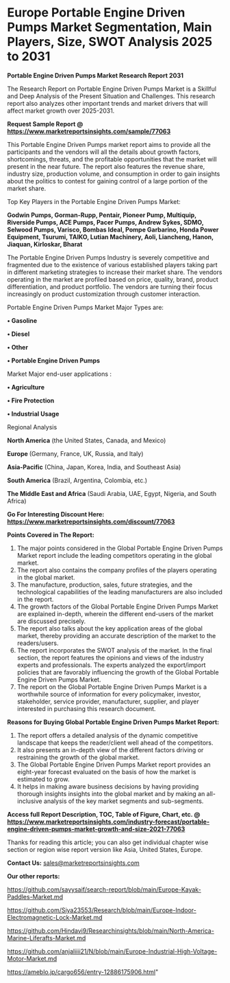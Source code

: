 # Europe Portable Engine Driven Pumps Market Segmentation, Main Players, Size, SWOT Analysis 2025 to 2031

<strong>Portable Engine Driven Pumps Market Research Report 2031</strong>

The Research Report on Portable Engine Driven Pumps Market is a Skillful and Deep Analysis of the Present Situation and Challenges. This research report also analyzes other important trends and market drivers that will affect market growth over 2025-2031.

<strong>Request Sample Report @ <a href=https://www.marketreportsinsights.com/sample/77063>https://www.marketreportsinsights.com/sample/77063</a></strong>

This Portable Engine Driven Pumps market report aims to provide all the participants and the vendors will all the details about growth factors, shortcomings, threats, and the profitable opportunities that the market will present in the near future. The report also features the revenue share, industry size, production volume, and consumption in order to gain insights about the politics to contest for gaining control of a large portion of the market share.

Top Key Players in the Portable Engine Driven Pumps Market:

<strong>Godwin Pumps, Gorman-Rupp, Pentair, Pioneer Pump, Multiquip, Riverside Pumps, ACE Pumps, Pacer Pumps, Andrew Sykes, SDMO, Selwood Pumps, Varisco, Bombas Ideal, Pompe Garbarino, Honda Power Equipment, Tsurumi, TAIKO, Lutian Machinery, Aoli, Liancheng, Hanon, Jiaquan, Kirloskar, Bharat</strong>

The Portable Engine Driven Pumps Industry is severely competitive and fragmented due to the existence of various established players taking part in different marketing strategies to increase their market share. The vendors operating in the market are profiled based on price, quality, brand, product differentiation, and product portfolio. The vendors are turning their focus increasingly on product customization through customer interaction.

Portable Engine Driven Pumps Market Major Types are:

<strong>• Gasoline

• Diesel

• Other

• Portable Engine Driven Pumps</strong>

Market Major end-user applications :

<strong>• Agriculture

• Fire Protection

• Industrial Usage</strong>

Regional Analysis

</u><strong><b>North America</b></strong> (the United States, Canada, and Mexico)

<strong><b>Europe </b></strong>(Germany, France, UK, Russia, and Italy)

<strong><b>Asia-Pacific</b></strong> (China, Japan, Korea, India, and Southeast Asia)

<strong><b>South America</b></strong> (Brazil, Argentina, Colombia, etc.)

<strong><b>The Middle East and Africa</b></strong> (Saudi Arabia, UAE, Egypt, Nigeria, and South Africa)

<strong>Go For Interesting Discount Here: <a href=https://www.marketreportsinsights.com/discount/77063>https://www.marketreportsinsights.com/discount/77063</a></strong>

<strong>Points Covered in The Report:</strong>
<ol>
  <li>The major points considered in the Global Portable Engine Driven Pumps Market report include the leading competitors operating in the global market.</li>
  <li>The report also contains the company profiles of the players operating in the global market.</li>
  <li>The manufacture, production, sales, future strategies, and the technological capabilities of the leading manufacturers are also included in the report.</li>
  <li>The growth factors of the Global Portable Engine Driven Pumps Market are explained in-depth, wherein the different end-users of the market are discussed precisely.</li>
  <li>The report also talks about the key application areas of the global market, thereby providing an accurate description of the market to the readers/users.</li>
  <li>The report incorporates the SWOT analysis of the market. In the final section, the report features the opinions and views of the industry experts and professionals. The experts analyzed the export/import policies that are favorably influencing the growth of the Global Portable Engine Driven Pumps Market.</li>
  <li>The report on the Global Portable Engine Driven Pumps Market is a worthwhile source of information for every policymaker, investor, stakeholder, service provider, manufacturer, supplier, and player interested in purchasing this research document.</li>
</ol>
<strong>Reasons for Buying Global Portable Engine Driven Pumps Market Report:</strong>

<ol>
  <li>The report offers a detailed analysis of the dynamic competitive landscape that keeps the reader/client well ahead of the competitors.</li>
  <li>It also presents an in-depth view of the different factors driving or restraining the growth of the global market.</li>
  <li>The Global Portable Engine Driven Pumps Market report provides an eight-year forecast evaluated on the basis of how the market is estimated to grow.</li>
  <li>It helps in making aware business decisions by having providing thorough insights insights into the global market and by making an all-inclusive analysis of the key market segments and sub-segments.</li>
</ol>
<strong>Access full Report Description, TOC, Table of Figure, Chart, etc. @ <a href=https://www.marketreportsinsights.com/industry-forecast/portable-engine-driven-pumps-market-growth-and-size-2021-77063>https://www.marketreportsinsights.com/industry-forecast/portable-engine-driven-pumps-market-growth-and-size-2021-77063</a></strong>


Thanks for reading this article; you can also get individual chapter wise section or region wise report version like Asia, United States, Europe.

<strong>Contact Us:</strong>
sales@marketreportsinsights.com

<strong>Our other reports:</strong>

<a href=https://github.com/sayysaif/search-report/blob/main/Europe-Kayak-Paddles-Market.md>https://github.com/sayysaif/search-report/blob/main/Europe-Kayak-Paddles-Market.md</a>

<a href=https://github.com/Siya23553/Research/blob/main/Europe-Indoor-Electromagnetic-Lock-Market.md>https://github.com/Siya23553/Research/blob/main/Europe-Indoor-Electromagnetic-Lock-Market.md</a>

<a href=https://github.com/Hindavi9/Researchinsights/blob/main/North-America-Marine-Liferafts-Market.md>https://github.com/Hindavi9/Researchinsights/blob/main/North-America-Marine-Liferafts-Market.md</a>

<a href=https://github.com/anjaliiii21/N/blob/main/Europe-Industrial-High-Voltage-Motor-Market.md>https://github.com/anjaliiii21/N/blob/main/Europe-Industrial-High-Voltage-Motor-Market.md</a>

<a href=https://ameblo.jp/cargo656/entry-12886175906.html>https://ameblo.jp/cargo656/entry-12886175906.html</a>"
